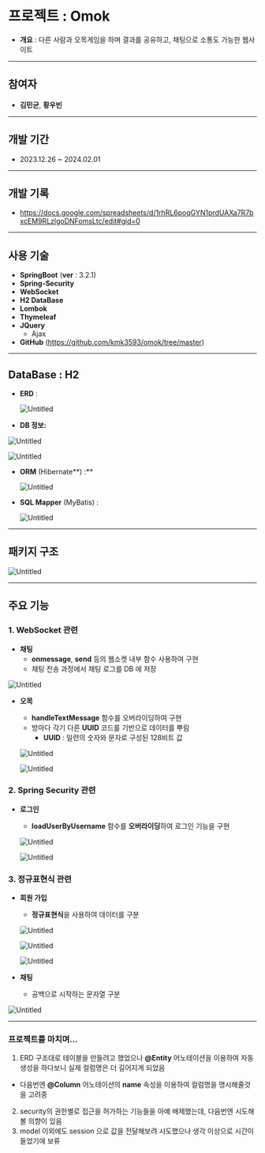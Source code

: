# 프로젝트 : Omok

- **개요** : 다른 사람과 오목게임을 하며 결과를 공유하고, 채팅으로 소통도 가능한 웹사이트

---

## 참여자

- **김민균**, **황우빈**

---

## 개발 기간

- 2023.12.26 ~ 2024.02.01

---

## 개발 기록

- https://docs.google.com/spreadsheets/d/1rhRL6poqGYN1prdUAXa7R7bxcEM9RLzlgoDNFomsLtc/edit#gid=0

---

## 사용 기술

- **SpringBoot** (**ver** : 3.2.1)
- **Spring-Security**
- **WebSocket**
- **H2 DataBase**
- **Lombok**
- **Thymeleaf**
- **JQuery**
    - Ajax
- **GitHub** (https://github.com/kmk3593/omok/tree/master)

---

## DataBase : H2

- **ERD** :
    
    ![Untitled](https://github.com/kmk3593/omok/assets/81403633/90604b42-5be8-49c1-b963-2badb7814830)
    
- **DB 정보:**

![Untitled](https://github.com/kmk3593/omok/assets/81403633/8dabb3d8-a929-4018-831d-3d2d004f560a)

![Untitled](https://github.com/kmk3593/omok/assets/81403633/67a3c916-4e92-4e20-8852-349bfcf7ed2e)

- **ORM** (Hibernate**) :**
    
    ![Untitled](https://github.com/kmk3593/omok/assets/81403633/26de4461-7f83-4387-8a5a-2770c3bab93f)

    
- **SQL Mapper** (MyBatis) :
    
    ![Untitled](https://github.com/kmk3593/omok/assets/81403633/526eff22-ddb4-40d2-ad45-e66e83e5c5c9)

    

---

## 패키지 구조

![Untitled](https://prod-files-secure.s3.us-west-2.amazonaws.com/29509335-116e-4f25-8111-6542a6d5141e/50ca58df-e707-4f40-8b73-4899e08c38f8/Untitled.png)

---

## 주요 기능

### 1. WebSocket 관련

- **채팅**
    - **onmessage**, **send** 등의 웹소켓 내부 함수 사용하여 구현
    - 채팅 전송 과정에서 채팅 로그를 DB 에 저장

![Untitled](https://prod-files-secure.s3.us-west-2.amazonaws.com/29509335-116e-4f25-8111-6542a6d5141e/47194f90-bc9b-4762-b84c-022e763a92ed/Untitled.png)

- **오목**
    - **handleTextMessage** 함수를 오버라이딩하여 구현
    - 방마다 각기 다른 **UUID** 코드를 기반으로 데이터를 뿌림
        - **UUID** : 일련의 숫자와 문자로 구성된 128비트 값
    
    ![Untitled](https://prod-files-secure.s3.us-west-2.amazonaws.com/29509335-116e-4f25-8111-6542a6d5141e/c1a72869-1c4d-4cef-a85a-511f7a278a27/Untitled.png)
    
    ![Untitled](https://prod-files-secure.s3.us-west-2.amazonaws.com/29509335-116e-4f25-8111-6542a6d5141e/e3bc3f37-dd91-462f-b59c-6ce2f8df5557/Untitled.png)
    

### 2. Spring Security 관련

- **로그인**
    - **loadUserByUsername** 함수를 **오버라이딩**하여 로그인 기능을 구현
    
    ![Untitled](https://prod-files-secure.s3.us-west-2.amazonaws.com/29509335-116e-4f25-8111-6542a6d5141e/7e54757e-bae4-4746-aae4-310091b380dc/Untitled.png)
    
    ![Untitled](https://prod-files-secure.s3.us-west-2.amazonaws.com/29509335-116e-4f25-8111-6542a6d5141e/4504ce96-92d4-4743-8e08-c1efa97c78a3/Untitled.png)
    

### 3. 정규표현식 관련

- **회원 가입**
    - **정규표현식**을 사용하여 데이터를 구분
    
    ![Untitled](https://prod-files-secure.s3.us-west-2.amazonaws.com/29509335-116e-4f25-8111-6542a6d5141e/f228ca8e-3cea-4a4c-bbb0-510254317dd6/Untitled.png)
    
    ![Untitled](https://prod-files-secure.s3.us-west-2.amazonaws.com/29509335-116e-4f25-8111-6542a6d5141e/a5da8ad0-4cf5-407a-a956-70cb61c7d29a/Untitled.png)
    
    ![Untitled](https://prod-files-secure.s3.us-west-2.amazonaws.com/29509335-116e-4f25-8111-6542a6d5141e/de64cdc2-a904-41f5-974d-c8c121cf6c31/Untitled.png)
    
- **채팅**
    - 공백으로 시작하는 문자열 구분

![Untitled](https://prod-files-secure.s3.us-west-2.amazonaws.com/29509335-116e-4f25-8111-6542a6d5141e/d126cbba-ae2a-452b-aa7c-df41c91aa0e0/Untitled.png)

---

### 프로젝트를 마치며…

1. ERD 구조대로 테이블을 만들려고 했었으나 **@Entity** 어노테이션을 이용하여 자동 생성을 하다보니 실제 컬럼명은 더 길어지게 되었음
- 다음번엔 **@Column** 어노테이션의 **name** 속성을 이용하여 컬럼명을 명시해줄것을 고려중
2. security의 권한별로 접근을 허가하는 기능들을 아예 배제했는데, 다음번엔 시도해볼 의향이 있음
3. model 이외에도 session 으로 값을 전달해보려 시도했으나 생각 이상으로 시간이 들었기에 보류

